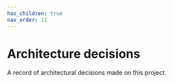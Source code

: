 ```yaml
---
has_children: true
nav_order: 11
---
```


# Architecture decisions

A record of architectural decisions made on this project.
